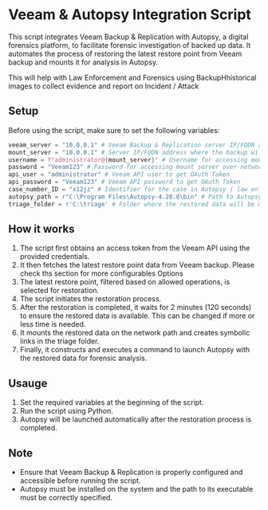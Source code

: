 # Veeam & Autopsy Integration Script

This script integrates Veeam Backup & Replication with Autopsy, a digital forensics platform, to facilitate forensic investigation of backed up data. It automates the process of restoring the latest restore point from Veeam backup and mounts it for analysis in Autopsy.

This will help with Law Enforcement and Forensics using BackupHhistorical images to collect evidence and report on Incident / Attack

## Setup
Before using the script, make sure to set the following variables:

```python
veeam_server = "10.0.0.1" # Veeam Backup & Replication server IP/FQDN address
mount_server = "10.0.0.1" # Server IP/FQDN address where the backup will be mounted
username = f"administrator@{mount_server}" # Username for accessing mount server , we using $ share
password = "Veeam123" # Password for accessing mount server over network $ share
api_user = "administrator" # Veeam API user to get OAuth Token
api_password = "Veeam123" # Veeam API password to get OAuth Token
case_number_ID = "x12jz" # Identifier for the case in Autopsy ( law enforecemnt or internal Incident ID)
autopsy_path = r"C:\Program Files\Autopsy-4.20.0\bin" # Path to Autopsy installation directory
triage_folder = r'C:\triage' # Folder where the restored data will be mounted for analysis on local Server & CASE files
```

## How it works 
1. The script first obtains an access token from the Veeam API using the provided credentials.
2. It then fetches the latest restore point data from Veeam backup. Please check ths section for more configurables Options
3. The latest restore point, filtered based on allowed operations, is selected for restoration.
4. The script initiates the restoration process.
5. After the restoration is completed, it waits for 2 minutes (120 seconds) to ensure the restored data is available. This can be changed if more or less time is needed.
6. It mounts the restored data on the network path and creates symbolic links in the triage folder.
7. Finally, it constructs and executes a command to launch Autopsy with the restored data for forensic analysis.

## Usauge 
1. Set the required variables at the beginning of the script.
2. Run the script using Python.
3. Autopsy will be launched automatically after the restoration process is completed.

## Note 
- Ensure that Veeam Backup & Replication is properly configured and accessible before running the script.
- Autopsy must be installed on the system and the path to its executable must be correctly specified.
